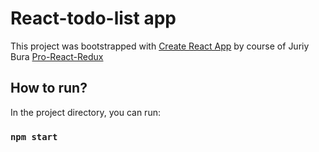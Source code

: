 # React-todo-list app

This project was bootstrapped with [Create React App](https://github.com/facebook/create-react-app)
by course of Juriy Bura [Pro-React-Redux](https://www.udemy.com/course/pro-react-redux)

## How to run?

In the project directory, you can run:

### `npm start`
